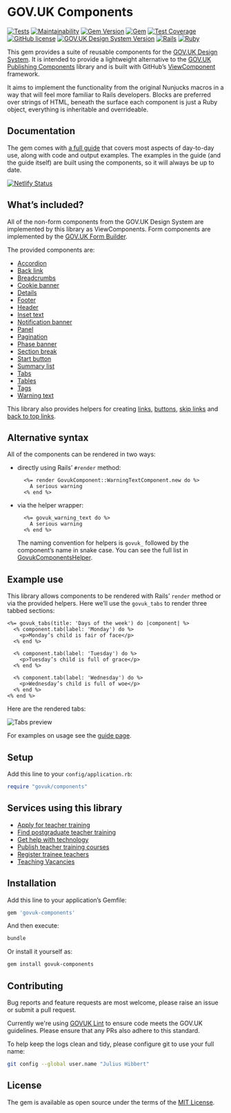 # GOV.UK Components

[![Tests](https://github.com/DFE-Digital/govuk-components/workflows/Tests/badge.svg)](https://github.com/DFE-Digital/govuk-components/actions?query=workflow%3ATests)
[![Maintainability](https://api.codeclimate.com/v1/badges/cbcbc140f300b920d833/maintainability)](https://codeclimate.com/github/DFE-Digital/govuk-components/maintainability)
[![Gem Version](https://badge.fury.io/rb/govuk-components.svg)](https://badge.fury.io/rb/govuk-components)
[![Gem](https://img.shields.io/gem/dt/govuk-components?logo=rubygems)](https://rubygems.org/gems/govuk-components)
[![Test Coverage](https://api.codeclimate.com/v1/badges/cbcbc140f300b920d833/test_coverage)](https://codeclimate.com/github/DFE-Digital/govuk-components/test_coverage)
[![GitHub license](https://img.shields.io/github/license/DFE-Digital/govuk-components)](https://github.com/DFE-Digital/govuk-components/blob/main/LICENSE)
[![GOV.UK Design System Version](https://img.shields.io/badge/GOV.UK%20Design%20System-4.4.1-brightgreen)](https://design-system.service.gov.uk)
[![Rails](https://img.shields.io/badge/Rails-6.1.5%20%E2%95%B1%207.0.3-E16D6D)](https://weblog.rubyonrails.org/releases/)
[![Ruby](https://img.shields.io/badge/Ruby-2.7.6%20%20%E2%95%B1%203.0.3%20%20%E2%95%B1%203.1.2-E16D6D)](https://www.ruby-lang.org/en/downloads/)

This gem provides a suite of reusable components for the [GOV.UK Design System](https://design-system.service.gov.uk/). It is intended to provide a lightweight alternative to the [GOV.UK Publishing Components](https://github.com/alphagov/govuk_publishing_components) library and is built with GitHub’s [ViewComponent](https://github.com/github/view_component) framework.

It aims to implement the functionality from the original Nunjucks macros in a way that will feel more familiar to Rails developers. Blocks are preferred over strings of HTML, beneath the surface each component is just a Ruby object, everything is inheritable and overrideable.

## Documentation

The gem comes with [a full guide](https://govuk-components.netlify.app/) that
covers most aspects of day-to-day use, along with code and output examples. The
examples in the guide (and the guide itself) are built using the components,
so it will always be up to date.

[![Netlify Status](https://api.netlify.com/api/v1/badges/d40a5a0a-b086-4c35-b046-97fbcbf9f219/deploy-status)](https://app.netlify.com/sites/govuk-components/deploys)

## What’s included?

All of the non-form components from the GOV.UK Design System are implemented by this library as ViewComponents. Form components are implemented by the [GOV.UK Form Builder](https://govuk-form-builder.netlify.app/).

The provided components are:

* [Accordion](https://govuk-components.netlify.app/components/accordion)
* [Back link](https://govuk-components.netlify.app/components/back-link)
* [Breadcrumbs](https://govuk-components.netlify.app/components/breadcrumbs)
* [Cookie banner](https://govuk-components.netlify.app/components/cookie-banner)
* [Details](https://govuk-components.netlify.app/components/details)
* [Footer](https://govuk-components.netlify.app/components/footer)
* [Header](https://govuk-components.netlify.app/components/header)
* [Inset text](https://govuk-components.netlify.app/components/inset-text)
* [Notification banner](https://govuk-components.netlify.app/components/notification-banner)
* [Panel](https://govuk-components.netlify.app/components/panel)
* [Pagination](https://govuk-components.netlify.app/components/pagination)
* [Phase banner](https://govuk-components.netlify.app/components/phase-banner)
* [Section break](https://govuk-components.netlify.app/components/section-break)
* [Start button](https://govuk-components.netlify.app/components/start-button)
* [Summary list](https://govuk-components.netlify.app/components/summary-list)
* [Tabs](https://govuk-components.netlify.app/components/tabs)
* [Tables](https://govuk-components.netlify.app/components/table)
* [Tags](https://govuk-components.netlify.app/components/tag)
* [Warning text](https://govuk-components.netlify.app/components/warning-text)

This library also provides helpers for creating [links](https://govuk-components.netlify.app/helpers/link),
[buttons](https://govuk-components.netlify.app/helpers/button), [skip links](https://govuk-components.netlify.app/helpers/skip-link)
and [back to top links](https://govuk-components.netlify.app/helpers/back-to-top-link).

## Alternative syntax

All of the components can be rendered in two ways:

* directly using Rails’ `#render` method:

  ```erb
    <%= render GovukComponent::WarningTextComponent.new do %>
      A serious warning
    <% end %>
  ```

* via the helper wrapper:

  ```erb
    <%= govuk_warning_text do %>
      A serious warning
    <% end %>
  ```

  The naming convention for helpers is `govuk_` followed by the component’s name in snake case. You can see the full list in [GovukComponentsHelper](app/helpers/govuk_components_helper.rb).

## Example use

This library allows components to be rendered with Rails’ `render` method or via the provided helpers. Here we’ll use the `govuk_tabs` to render three tabbed sections:

```erb
<%= govuk_tabs(title: 'Days of the week') do |component| %>
  <% component.tab(label: 'Monday') do %>
    <p>Monday’s child is fair of face</p>
  <% end %>

  <% component.tab(label: 'Tuesday') do %>
    <p>Tuesday’s child is full of grace</p>
  <% end %>

  <% component.tab(label: 'Wednesday') do %>
    <p>Wednesday’s child is full of woe</p>
  <% end %>
<% end %>
```

Here are the rendered tabs:

![Tabs preview](docs/images/tabs.png)

For examples on usage see the [guide page](https://govuk-components.netlify.app/).

## Setup

Add this line to your `config/application.rb`:

```ruby
require "govuk/components"
```

## Services using this library

* [Apply for teacher training](https://github.com/DFE-Digital/apply-for-teacher-training)
* [Find postgraduate teacher training](https://github.com/DFE-Digital/find-teacher-training)
* [Get help with technology](https://github.com/DFE-Digital/get-help-with-tech)
* [Publish teacher training courses](https://github.com/DFE-Digital/publish-teacher-training)
* [Register trainee teachers](https://github.com/DFE-Digital/register-trainee-teachers)
* [Teaching Vacancies](https://github.com/DFE-Digital/teaching-vacancies)

## Installation

Add this line to your application’s Gemfile:

```ruby
gem 'govuk-components'
```

And then execute:

```sh
bundle
```

Or install it yourself as:

```sh
gem install govuk-components
```

## Contributing

Bug reports and feature requests are most welcome, please raise an issue or
submit a pull request.

Currently we're using [GOVUK Lint](https://github.com/alphagov/govuk-lint) to
ensure code meets the GOV.UK guidelines. Please ensure that any PRs also adhere
to this standard.

To help keep the logs clean and tidy, please configure git to use your full name:

```sh
git config --global user.name "Julius Hibbert"
```

## License

The gem is available as open source under the terms of the [MIT License](https://opensource.org/licenses/MIT).
